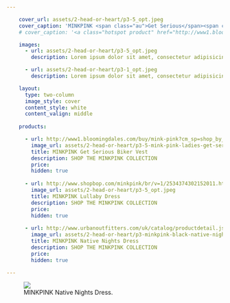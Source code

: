```yaml
---

    cover_url: assets/2-head-or-heart/p3-5_opt.jpeg
    cover_caption: 'MINKPINK <span class="au">Get Serious</span><span class="global">ALL I NEED VEST</span> Biker Vest and Lullaby Dress.'
    # cover_caption: '<a class="hotspot product" href="http://www1.bloomingdales.com/buy/mink-pink?cm_sp=shop_by_brand-_-ALL%20DESIGNERS-_-MINK%20PINK#2">MINKPINK <span class="au">Get Serious</span><span class="global">ALL I NEED VEST</span> Biker Vest and Lullaby Dress.</a>'

    images:
      - url: assets/2-head-or-heart/p3-5_opt.jpeg
        description: Lorem ipsum dolor sit amet, consectetur adipisicing elit, sed do eiusmod tempor incididunt ut labore et dolore magna aliqua. Ut enim ad minim veniam, quis nostrud exercitation ullamco laboris nisi ut aliquip ex ea commodo consequat. Duis aute irure dolor in reprehenderit in voluptate velit esse cillum dolore eu fugiat nulla pariatur. Excepteur sint occaecat cupidatat non proident, sunt in culpa qui officia deserunt mollit anim id est laborum.

      - url: assets/2-head-or-heart/p3-1_opt.jpeg
        description: Lorem ipsum dolor sit amet, consectetur adipisicing elit, sed do eiusmod tempor incididunt ut labore et dolore magna aliqua. Ut enim ad minim veniam, quis nostrud exercitation ullamco laboris nisi ut aliquip ex ea commodo consequat. Duis aute irure dolor in reprehenderit in voluptate velit esse cillum dolore eu fugiat nulla pariatur. Excepteur sint occaecat cupidatat non proident, sunt in culpa qui officia deserunt mollit anim id est laborum.

    layout:
      type: two-column
      image_style: cover
      content_style: white
      content_valign: middle
      
    products:

      - url: http://www1.bloomingdales.com/buy/mink-pink?cm_sp=shop_by_brand-_-ALL%20DESIGNERS-_-MINK%20PINK#2
        image_url: assets/2-head-or-heart/p3-5-mink-pink-ladies-get-serious-biker-vest.jpg
        title: MINKPINK Get Serious Biker Vest 
        description: SHOP THE MINKPINK COLLECTION
        price:
        hidden: true
        
      - url: http://www.shopbop.com/minkpink/br/v=1/2534374302152011.htm#6  
        image_url: assets/2-head-or-heart/p3-5_opt.jpeg
        title: MINKPINK Lullaby Dress 
        description: SHOP THE MINKPINK COLLECTION
        price: 
        hidden: true
        
      - url: http://www.urbanoutfitters.com/uk/catalog/productdetail.jsp?id=5139409330322
        image_url: assets/2-head-or-heart/p3-minkpink-black-native-nights-dress.jpg
        title: MINKPINK Native Nights Dress 
        description: SHOP THE MINKPINK COLLECTION
        price: 
        hidden: true

---
```


<!-- <figure>
  <img src="../assets/2-head-or-heart/p3-5_opt.jpeg">
  <figcaption class="inset">
    <a class="hotspot product" href="  http://www1.bloomingdales.com/buy/mink-pink?cm_sp=shop_by_brand-_-ALL%20DESIGNERS-_-MINK%20PINK#2">MINKPINK Get Serious Biker Vest</a>    
  </figcaption>
</figure>

<figure>
  <img src="../assets/2-head-or-heart/p3-5_opt.jpeg">
  <figcaption class="inset">
    <a class="hotspot product" href="http://www.shopbop.com/minkpink/br/v=1/2534374302152011.htm#6">MINKPINK Lullaby Dress</a>    
  </figcaption>
</figure> -->
  
<figure>
  <img src="../assets/2-head-or-heart/p3-1_opt.jpeg">
  <figcaption class="inset">
    MINKPINK Native Nights Dress.
    <!-- <a class="hotspot product"
     href="http://www.urbanoutfitters.com/uk/catalog/productdetail.jsp?id=5139409330322">MINKPINK Native Nights Dress.</a>     -->
  </figcaption>
</figure>
